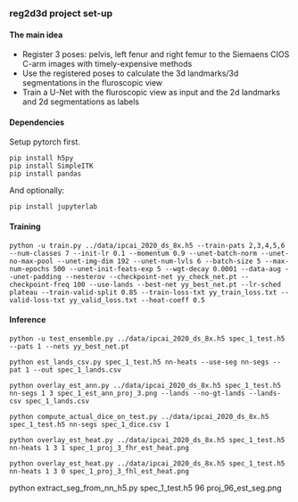 ### reg2d3d project set-up

#### The main idea

- Register 3 poses: pelvis, left fenur and right femur to the Siemaens CIOS C-arm images with timely-expensive methods
- Use the registered poses to calculate the 3d landmarks/3d segmentations in the fluroscopic view
- Train a U-Net with the fluroscopic view as input and the 2d landmarks and 2d segmentations as labels

#### Dependencies

Setup pytorch first.

```
pip install h5py
pip install SimpleITK
pip install pandas
```

And optionally:

```
pip install jupyterlab
```

#### Training

```
python -u train.py ../data/ipcai_2020_ds_8x.h5 --train-pats 2,3,4,5,6 --num-classes 7 --init-lr 0.1 --momentum 0.9 --unet-batch-norm --unet-no-max-pool --unet-img-dim 192 --unet-num-lvls 6 --batch-size 5 --max-num-epochs 500 --unet-init-feats-exp 5 --wgt-decay 0.0001 --data-aug --unet-padding --nesterov --checkpoint-net yy_check_net.pt --checkpoint-freq 100 --use-lands --best-net yy_best_net.pt --lr-sched plateau --train-valid-split 0.85 --train-loss-txt yy_train_loss.txt --valid-loss-txt yy_valid_loss.txt --heat-coeff 0.5
```

#### Inference

```
python -u test_ensemble.py ../data/ipcai_2020_ds_8x.h5 spec_1_test.h5 --pats 1 --nets yy_best_net.pt
```

```
python est_lands_csv.py spec_1_test.h5 nn-heats --use-seg nn-segs --pat 1 --out spec_1_lands.csv
```

```
python overlay_est_ann.py ../data/ipcai_2020_ds_8x.h5 spec_1_test.h5 nn-segs 1 3 spec_1_est_ann_proj_3.png --lands --no-gt-lands --lands-csv spec_1_lands.csv
```

```
python compute_actual_dice_on_test.py ../data/ipcai_2020_ds_8x.h5 spec_1_test.h5 nn-segs spec_1_dice.csv 1
```

```
python overlay_est_heat.py ../data/ipcai_2020_ds_8x.h5 spec_1_test.h5 nn-heats 1 3 1 spec_1_proj_3_fhr_est_heat.png
```

```
python overlay_est_heat.py ../data/ipcai_2020_ds_8x.h5 spec_1_test.h5 nn-heats 1 3 0 spec_1_proj_3_fhl_est_heat.png

```
python extract_seg_from_nn_h5.py spec_1_test.h5 96 proj_96_est_seg.png